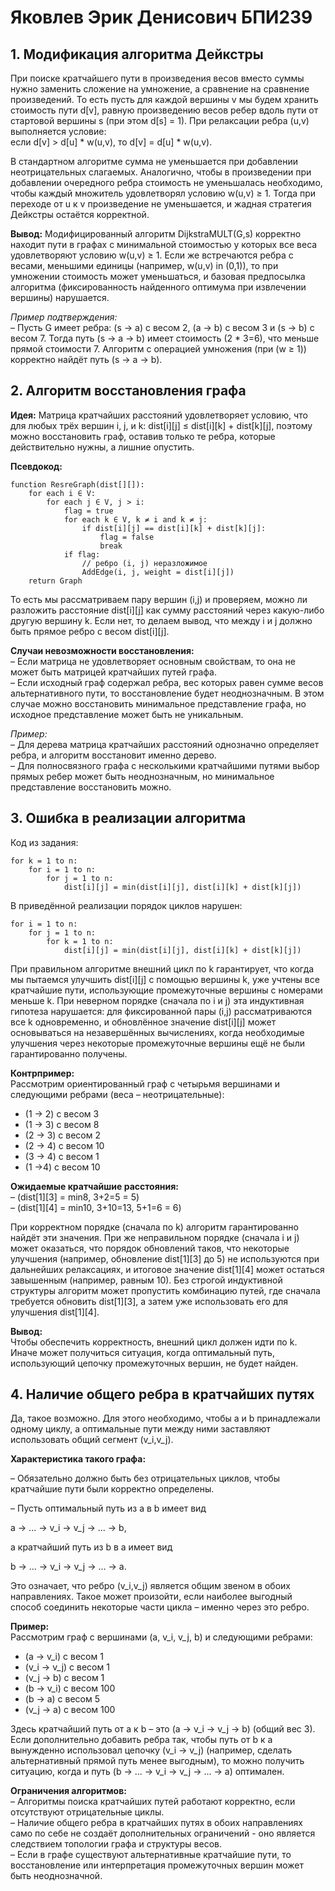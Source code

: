 # Яковлев Эрик Денисович БПИ239
## 1. Модификация алгоритма Дейкстры

При поиске кратчайшего пути в произведения весов вместо суммы нужно заменить сложение на умножение, а сравнение на сравнение произведений.
То есть пусть для каждой вершины v мы будем хранить стоимость пути d[v], равную произведению весов ребер вдоль пути от стартовой вершины s
(при этом d[s] = 1). При релаксации ребра (u,v) выполняется условие:  
если  d[v] > d[u] * w(u,v), то d[v] = d[u] * w(u,v).

В стандартном алгоритме сумма не уменьшается при добавлении неотрицательных слагаемых. Аналогично, чтобы в произведении при добавлении очередного ребра стоимость не уменьшалась
необходимо, чтобы каждый множитель удовлетворял условию w(u,v) ≥ 1. Тогда при переходе от u к v произведение не уменьшается, и жадная стратегия Дейкстры остаётся корректной.

**Вывод:** Модифицированный алгоритм DijkstraMULT(G,s) корректно находит пути в графах с минимальной стоимостью
у которых все веса удовлетворяют условию w(u,v) ≥ 1. Если же встречаются ребра с весами, меньшими единицы (например, w(u,v) in (0,1)),
то при умножении стоимость может уменьшаться, и базовая предпосылка алгоритма (фиксированность найденного оптимума при извлечении вершины) нарушается.

*Пример подтверждения:*  
– Пусть G имеет ребра: (s -> a) с весом 2, (a -> b) с весом 3 и (s -> b) с весом 7. Тогда путь (s -> a -> b) имеет стоимость (2 * 3=6),
что меньше прямой стоимости 7. Алгоритм с операцией умножения (при (w ≥ 1)) корректно найдёт путь (s -> a -> b).

## 2. Алгоритм восстановления графа

**Идея:** Матрица кратчайших расстояний удовлетворяет условию, что для любых трёх вершин i, j, и k: dist[i][j] ≤ dist[i][k] + dist[k][j],
поэтому можно восстановить граф, оставив только те ребра, которые действительно нужны, а лишние опустить.

**Псевдокод:**

```
function ResreGraph(dist[][]):
    for each i ∈ V:
        for each j ∈ V, j > i:
            flag = true
            for each k ∈ V, k ≠ i and k ≠ j:
                if dist[i][j] == dist[i][k] + dist[k][j]:
                    flag = false
                    break
            if flag:
                // ребро (i, j) неразложимое
                AddEdge(i, j, weight = dist[i][j])
    return Graph 
```

То есть мы рассматриваем пару вершин (i,j) и проверяем, можно ли разложить расстояние dist[i][j] как сумму расстояний через какую-либо другую вершину k.
Если нет, то делаем вывод, что между i и j должно быть прямое ребро с весом dist[i][j].

**Случаи невозможности восстановления:**  
– Если матрица не удовлетворяет основным свойствам, то она не может быть матрицей кратчайших путей графа.  
– Если исходный граф содержал ребра, вес которых равен сумме весов альтернативного пути,
то восстановление будет неоднозначным. В этом случае можно восстановить минимальное представление графа,
но исходное представление может быть не уникальным.

*Пример:*  
– Для дерева матрица кратчайших расстояний однозначно определяет ребра, и алгоритм восстановит именно дерево.  
– Для полноcвязного графа с несколькими кратчайшими путями выбор прямых ребер может быть неоднозначным, но минимальное представление восстановить можно.

## 3. Ошибка в реализации алгоритма

Код из задания:
```
for k = 1 to n:
    for i = 1 to n:
        for j = 1 to n:
            dist[i][j] = min(dist[i][j], dist[i][k] + dist[k][j])
```

В приведённой реализации порядок циклов нарушен:
```
for i = 1 to n:
    for j = 1 to n:
        for k = 1 to n:
            dist[i][j] = min(dist[i][j], dist[i][k] + dist[k][j])
```
При правильном алгоритме внешний цикл по k гарантирует, что когда мы пытаемся улучшить dist[i][j] с помощью вершины k, уже учтены все кратчайшие пути,
использующие промежуточные вершины с номерами меньше k. При неверном порядке (сначала по i и j) эта индуктивная гипотеза нарушается:
для фиксированной пары (i,j) рассматриваются все k одновременно, и обновлённое значение dist[i][j] может основываться на незавершённых вычислениях,
когда необходимые улучшения через некоторые промежуточные вершины ещё не были гарантированно получены.

**Контрпример:**  
Рассмотрим ориентированный граф с четырьмя вершинами и следующими ребрами (веса – неотрицательные):

- (1 -> 2) с весом 3  
- (1 -> 3) с весом 8  
- (2 -> 3) с весом 2  
- (2 -> 4) с весом 10  
- (3 -> 4) с весом 1  
- (1 ->4) с весом 10

**Ожидаемые кратчайшие расстояния:**  
– (dist[1][3] = min8, 3+2=5 = 5)  
– (dist[1][4] = min10, 3+10=13, 5+1=6 = 6)

При корректном порядке (сначала по k) алгоритм гарантированно найдёт эти значения.
При же неправильном порядке (сначала i и j) может оказаться, что порядок обновлений таков, что некоторые улучшения (например, обновление dist[1][3] до 5)
не используются при дальнейших релаксациях, и итоговое значение dist[1][4] может остаться завышенным (например, равным 10).
Без строгой индуктивной структуры алгоритм может пропустить комбинацию путей, где сначала требуется обновить dist[1][3],
а затем уже использовать его для улучшения dist[1][4].

**Вывод:**  
Чтобы обеспечить корректность, внешний цикл должен идти по k. Иначе может получиться ситуация, когда оптимальный путь, использующий цепочку промежуточных вершин, не будет найден.

## 4. Наличие общего ребра в кратчайших путях

Да, такое возможно. Для этого необходимо, чтобы a и b принадлежали одному циклу, а оптимальные пути между ними заставляют использовать общий сегмент (v_i,v_j).

**Характеристика такого графа:**

– Обязательно должно быть без отрицательных циклов, чтобы кратчайшие пути были корректно определены.  

– Пусть оптимальный путь из a в b имеет вид  

a -> ... -> v_i -> v_j -> ... -> b,

а кратчайший путь из b в a имеет вид  

b -> ... -> v_i -> v_j -> ... -> a.

Это означает, что ребро (v_i,v_j) является общим звеном в обоих направлениях. Такое может произойти, если наиболее выгодный способ
соединить некоторые части цикла – именно через это ребро.

**Пример:**  
Рассмотрим граф с вершинами (a, v_i, v_j, b) и следующими ребрами:
- (a -> v_i) с весом 1  
- (v_i -> v_j) с весом 1  
- (v_j -> b) с весом 1  
- (b -> v_i) с весом 100  
- (b -> a) с весом 5  
- (v_j -> a) с весом 100  

Здесь кратчайший путь от a к b – это (a -> v_i -> v_j -> b) (общий вес 3). Если дополнительно добавить ребра так, чтобы путь от b к a вынужденно использовал цепочку
(v_i -> v_j) (например, сделать альтернативный прямой путь менее выгодным), то можно получить ситуацию, когда и путь (b -> ... -> v_i -> v_j -> ...  -> a) оптимален.

**Ограничения алгоритмов:**  
– Алгоритмы поиска кратчайших путей работают корректно, если отсутствуют отрицательные циклы.  
– Наличие общего ребра в кратчайших путях в обоих направлениях само по себе не создаёт дополнительных ограничений - оно является следствием топологии графа и структуры весов.  
– Если в графе существуют альтернативные кратчайшие пути, то восстановление или интерпретация промежуточных вершин может быть неоднозначной.
